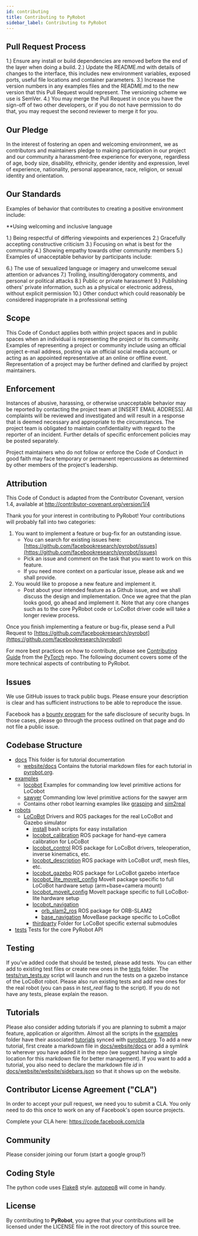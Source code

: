```yaml
---
id: contributing
title: Contributing to PyRobot
sidebar_label: Contributing to PyRobot
---
```





## Pull Request Process
1.) Ensure any install or build dependencies are removed before the end of the layer when doing a build.
2.) Update the README.md with details of changes to the interface, this includes new environment variables, exposed ports, useful file locations and container parameters.
3.) Increase the version numbers in any examples files and the README.md to the new version that this Pull Request would represent. The versioning scheme we use is SemVer.
4.) You may merge the Pull Request in once you have the sign-off of two other developers, or if you do not have permission to do that, you may request the second reviewer to           merge it for you.

 ## Our Pledge
 
 In the interest of fostering an open and welcoming environment, we as contributors and maintainers pledge to making participation in our project and our community a harassment-free experience for everyone, regardless of age, body size, disability, ethnicity, gender identity and expression, level of experience, nationality, personal appearance, race, religion, or sexual identity and orientation.
 
 ## Our Standards
 
 Examples of behavior that contributes to creating a positive environment include:

**Using welcoming and inclusive language

1.) Being respectful of differing viewpoints and experiences
2.) Gracefully accepting constructive criticism
3.) Focusing on what is best for the community
4.) Showing empathy towards other community members
5.)  Examples of unacceptable behavior by participants include:

6.) The use of sexualized language or imagery and unwelcome sexual attention or advances
7.) Trolling, insulting/derogatory comments, and personal or political attacks
8.) Public or private harassment
9.) Publishing others' private information, such as a physical or electronic address, without explicit permission
10.) Other conduct which could reasonably be considered inappropriate in a professional setting

## Scope
This Code of Conduct applies both within project spaces and in public spaces when an individual is representing the project or its community. Examples of representing a project or community include using an official project e-mail address, posting via an official social media account, or acting as an appointed representative at an online or offline event. Representation of a project may be further defined and clarified by project maintainers.

## Enforcement
Instances of abusive, harassing, or otherwise unacceptable behavior may be reported by contacting the project team at [INSERT EMAIL ADDRESS]. All complaints will be reviewed and investigated and will result in a response that is deemed necessary and appropriate to the circumstances. The project team is obligated to maintain confidentiality with regard to the reporter of an incident. Further details of specific enforcement policies may be posted separately.

Project maintainers who do not follow or enforce the Code of Conduct in good faith may face temporary or permanent repercussions as determined by other members of the project's leadership.

## Attribution

This Code of Conduct is adapted from the Contributor Covenant, version 1.4, available at http://contributor-covenant.org/version/1/4


Thank you for your interest in contributing to PyRobot! Your contributions will probably fall into two categories:

1. You want to implement a feature or bug-fix for an outstanding issue.
    - You can search for existing issues here: [https://github.com/facebookresearch/pyrobot/issues](https://github.com/facebookresearch/pyrobot/issues)
    - Pick an issue and comment on the task that you want to work on this feature.
    - If you need more context on a particular issue, please ask and we shall provide.
2. You would like to propose a new feature and implement it.
    - Post about your intended feature as a Github issue, and we shall discuss the design and
    implementation. Once we agree that the plan looks good, go ahead and implement it. Note that any core changes such as to the core PyRobot code or LoCoBot driver code will take a longer review process.

Once you finish implementing a feature or bug-fix, please send a Pull Request to
[https://github.com/facebookresearch/pyrobot](https://github.com/facebookresearch/pyrobot)

For more best practices on how to contribute, please see [Contributing Guide](https://github.com/pytorch/pytorch/blob/master/docs/source/community/contribution_guide.rst) from the [PyTorch](https://pytorch.org) repo. The following document covers some of the more technical aspects of contributing to PyRobot.

## Issues
We use GitHub issues to track public bugs. Please ensure your description is
clear and has sufficient instructions to be able to reproduce the issue.

Facebook has a [bounty program](https://www.facebook.com/whitehat/) for the safe
disclosure of security bugs. In those cases, please go through the process
outlined on that page and do not file a public issue.

## Codebase Structure

* [docs](docs) This folder is for tutorial documentation
	* [website/docs](docs/website/docs) Contains the tutorial markdown files for each tutorial in [pyrobot.org](https://www.pyrobot.org/docs/overview).
* [examples](examples)
	* [locobot](examples/locobot) Examples for commanding low level primitive actions for LoCobot
	* [sawyer](examples/sawyer) Commanding low level primitive actions for the sawyer arm
	* Contains other robot learning examples like [grasping](examples/grasping) and [sim2real](examples/sim2real)
* [robots](robots)
	* [LoCoBot](robots/LoCoBot) Drivers and ROS packages for the real LoCoBot and Gazebo simulator
		* [install](robots/LoCoBot/install) bash scripts for easy installation
		* [locobot_calibration](robots/LoCoBot/locobot_calibration) ROS package for hand-eye camera calibration for LoCoBot
		* [locobot_control](robots/LoCoBot/locobot_control) ROS package for LoCoBot drivers, teleoperation, inverse kinematics, etc.
		* [locobot_description](robots/LoCoBot/locobot_description) ROS package with LoCoBot urdf, mesh files, etc.
		* [locobot_gazebo](robots/LoCoBot/locobot_gazebo) ROS package for LoCoBot gazebo interface
		* [locobot_lite_moveit_config](robots/LoCoBot/locobot_lite_moveit_config) MoveIt package specific to full LoCoBot hardware setup (arm+base+camera mount)
		* [locobot_moveit_config](robots/LoCoBot/locobot_moveit_config) MoveIt package specific to full LoCoBot-lite hardware setup
		* [locobot_navigation](robots/LoCoBot/locobot_navigation)
			* [orb_slam2_ros](robots/LoCoBot/locobot_navigation/orb_slam2_ros) ROS package for ORB-SLAM2
			* [base_navigation](robots/LoCoBot/locobot_navigation/base_navigation) MoveBase package specific to LoCoBot
		* [thirdparty](robots/LoCoBot/thirdpart) Folder for LoCoBot specific external submodules
* [tests](tests) Tests for the core PyRobot API



## Testing
If you've added code that should be tested, please add tests. You can either add to existing test files or create new ones in the [tests](tests/) folder. The [tests/run_tests.py](tests/run_tests.py) script will launch and run the tests on a gazebo instance of the LoCoBot robot. Please also run existing tests and add new ones for the real robot (you can pass in *test_real* flag to the script). If you do not have any tests, please explain the reason.

## Tutorials
Please also consider adding tutorials if you are planning to submit a major feature, application or algorithm. Almost all the scripts in the [examples](examples) folder have their associated [tutorials](https://www.pyrobot.org/docs/overview) synced with [pyrobot.org](https://www.pyrobot.org/docs/overview). To add a new tutorial, first create a markdown file in [docs/website/docs](docs/website/docs) or add a symlink to wherever you have added it in the repo (we suggest having a single location for this markdown file for better management). If you want to add a tutorial, you also need to declare the markdown file *id* in [docs/website/website/sidebars.json](docs/website/website/sidebars.json) so that it shows up on the website.

## Contributor License Agreement ("CLA")
In order to accept your pull request, we need you to submit a CLA. You only need
to do this once to work on any of Facebook's open source projects.

Complete your CLA here: <https://code.facebook.com/cla>

## Community
Please consider joining our forum (start a google group?)

## Coding Style

The python code uses [Flake8](https://pypi.org/project/flake8/) style. [autopep8](https://github.com/hhatto/autopep8) will come in handy.

## License
By contributing to **PyRobot**, you agree that your contributions will be licensed
under the LICENSE file in the root directory of this source tree.
